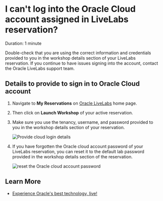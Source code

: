 # I can't log into the Oracle Cloud account assigned in LiveLabs reservation?

Duration: 1 minute

Double-check that you are using the correct information and credentials provided to you in the workshop details section of your LiveLabs reservation. If you continue to have issues signing into the account, contact the Oracle LiveLabs support team.

## Details to provide to sign in to Oracle Cloud account

1. Navigate to **My Reservations** on [Oracle LiveLabs](http://livelabs.oracle.com) home page.

2. Then click on **Launch Workshop** of your active reservation.

3. Make sure you use the tenancy, username, and password provided to you in the workshop details section of your reservation.

    ![Provide cloud login details](./images/cloud-login-details.png " ")

4.  If you have forgotten the Oracle cloud account password of your LiveLabs reservation, you can reset it to the default lab password provided in the workshop details section of the reservation.

    ![reset the Oracle cloud account password](./images/reset-password.png " ")

## Learn More

* [Experience Oracle's best technology, live!](http://livelabs.oracle.com)